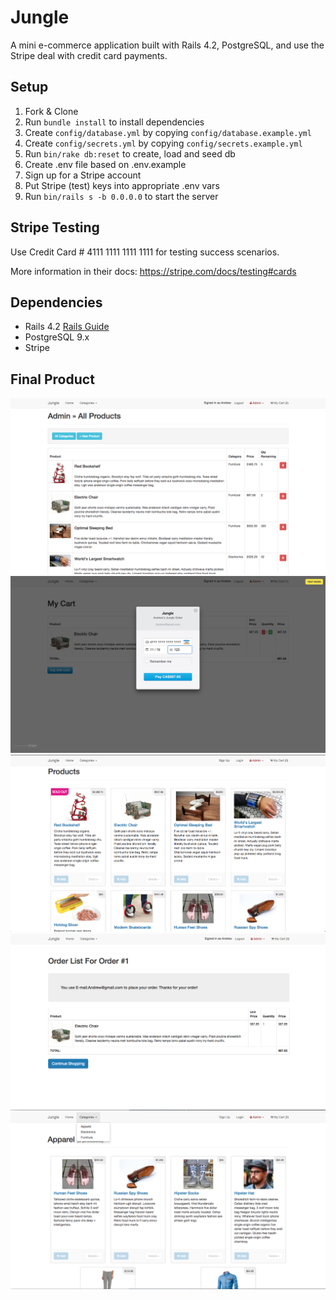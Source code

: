 # Jungle

A mini e-commerce application built with Rails 4.2, PostgreSQL, and use the Stripe deal with credit card payments.


## Setup

1. Fork & Clone
2. Run `bundle install` to install dependencies
3. Create `config/database.yml` by copying `config/database.example.yml`
4. Create `config/secrets.yml` by copying `config/secrets.example.yml`
5. Run `bin/rake db:reset` to create, load and seed db
6. Create .env file based on .env.example
7. Sign up for a Stripe account
8. Put Stripe (test) keys into appropriate .env vars
9. Run `bin/rails s -b 0.0.0.0` to start the server

## Stripe Testing

Use Credit Card # 4111 1111 1111 1111 for testing success scenarios.

More information in their docs: <https://stripe.com/docs/testing#cards>

## Dependencies

* Rails 4.2 [Rails Guide](http://guides.rubyonrails.org/v4.2/)
* PostgreSQL 9.x
* Stripe

## Final Product
!["Screenshot of Admin_control_page"](https://github.com/cyang258/jungle-rails/blob/master/docs/Admin_control_page.png)
!["Screenshot of Checkout_page"](https://github.com/cyang258/jungle-rails/blob/master/docs/Checkout_page.png)
!["Screenshot of Jungle_home_page"](https://github.com/cyang258/jungle-rails/blob/master/docs/Jungle_home_page.png)
!["Screenshot of Order_comfirmation"](https://github.com/cyang258/jungle-rails/blob/master/docs/Order_comfirmation.png)
!["Screenshot of Product_sorted_by_categories"](https://github.com/cyang258/jungle-rails/blob/master/docs/Product_sorted_by_categories.png)


